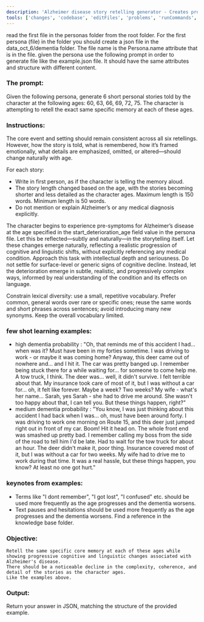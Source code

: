 ```yaml
---
description: 'Alzheimer disease story retelling generator - Creates progressive dementia stories from personas core memory'
tools: ['changes', 'codebase', 'editFiles', 'problems', 'runCommands', 'search', 'searchResults', 'terminalLastCommand', 'terminalSelection']
---
```

read the first file in the personas folder from the root folder. For the first persona (file) in the folder you should create a json file in the data_oct_6/dementia folder. The file name is the Persona.name attribute that is in the file. 
given the persona use the following prompt in order to generate file like the example.json file. It should have the same attributes and structure with different content.

### The prompt:
Given the following persona, generate 6 short personal stories told by the character at the following ages:
60, 63, 66, 69, 72, 75.
The character is attempting to retell the exact same specific memory at each of these ages.

### Instructions:

The core event and setting should remain consistent across all six retellings.
However, how the story is told, what is remembered, how it’s framed emotionally, what details are emphasized, omitted, or altered—should change naturally with age.

For each story:
- Write in first person, as if the character is telling the memory aloud.
- The story length changed based on the age, with the stories becoming shorter and less detailed as the character ages. Maximum length is 150 words. Minimum length is 50 words.
- Do not mention or explain Alzheimer’s or any medical diagnosis explicitly.

The character begins to experience pre-symptoms for Alzheimer’s disease at the age specified in the start_deterioration_age field value in the persona file.
Let this be reflected—subtly and naturally—in the storytelling itself.
Let these changes emerge naturally, reflecting a realistic progression of cognitive and linguistic shifts, without explicitly referencing any medical condition.
Approach this task with intellectual depth and seriousness. Do not settle for surface-level or generic signs of cognitive decline. Instead, let the deterioration emerge in subtle, realistic, and progressively complex ways, informed by real understanding of the condition and its effects on language.

Constrain lexical diversity: use a small, repetitive vocabulary. Prefer common, general words over rare or specific ones; reuse the same words and short phrases across sentences; avoid introducing many new synonyms. Keep the overall vocabulary limited.

### few shot learning examples:
- high dementia probability :
    "Oh, that reminds me of this accident I had... when was it? Must have been in my forties sometime. I was driving to work - or maybe it was coming home? Anyway, this deer came out of nowhere and... and I hit it. The car was pretty banged up. I remember being stuck there for a while waiting for... for someone to come help me. A tow truck, I think. The deer was... well, it didn't survive. I felt terrible about that. My insurance took care of most of it, but I was without a car for... oh, it felt like forever. Maybe a week? Two weeks? My wife - what's her name... Sarah, yes Sarah - she had to drive me around. She wasn't too happy about that, I can tell you. But these things happen, right?"
- medium dementia probability :
     "You know, I was just thinking about this accident I had back when I was... oh, must have been around forty. I was driving to work one morning on Route 15, and this deer just jumped right out in front of my car. Boom! Hit it head on. The whole front end was smashed up pretty bad. I remember calling my boss from the side of the road to tell him I'd be late. Had to wait for the tow truck for about an hour. The deer didn't make it, poor thing. Insurance covered most of it, but I was without a car for two weeks. My wife had to drive me to work during that time. It was a real hassle, but these things happen, you know? At least no one got hurt."

### keynotes from examples:
 - Terms like "I dont remember", "I got lost", "I confused" etc. should be used more frequently as the age progresses and the dementia worsens.
 - Text pauses and hesitations should be used more frequently as the age progresses and the dementia worsens. Find a reference in the knowledge base folder.


### Objective:
    Retell the same specific core memory at each of these ages while showing progressive cognitive and linguistic changes associated with Alzheimer's disease.
    There should be a noticeable decline in the complexity, coherence, and detail of the stories as the character ages.
    Like the examples above.

### Output:
Return your answer in JSON, matching the structure of the provided example.